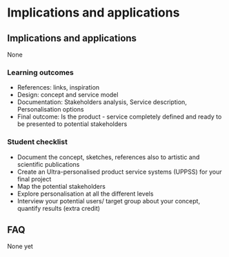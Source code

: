 # Implications and applications

## Implications and applications

None
### Learning outcomes

* References: links, inspiration
* Design: concept and service model
* Documentation: Stakeholders analysis, Service description, Personalisation options
* Final outcome: Is the product - service completely defined and ready to be presented to potential stakeholders

### Student checklist

* Document the concept, sketches, references also to artistic and scientific publications
* Create an Ultra-personalised product service systems (UPPSS) for your final project
* Map the potential stakeholders
* Explore personalisation at all the different levels
* Interview your potential users/ target group about your concept, quantify results (extra credit)

## FAQ

None yet

